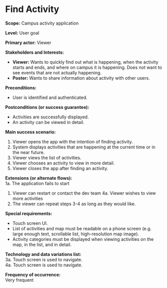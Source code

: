 # Find Activity
**Scope:** Campus activity application  

**Level:** User goal  

**Primary actor:** Viewer  

**Stakeholders and Interests:**  
- **Viewer:** Wants to quickly find out what is happening, when the activity starts and ends, and where on campus it is happening. Does not want to see events that are not actually happening.  
- **Poster:** Wants to share information about activity with other users.  

**Preconditions:**  
- User is identified and authenticated.  

**Postconditions (or success guarantee):**  
- Activities are successfully displayed.  
- An activity can be viewed in detail.
 
**Main success scenario:**  
1. Viewer opens the app with the intention of finding activity.  
2. System displays activities that are happening at the current time or in the near future.  
3. Viewer views the list of activities.  
4. Viewer chooses an activity to view in more detail.  
5. Viewer closes the app after finding an activity.  

**Extensions (or alternate flows):**  
1a. The application fails to start
1. Viewer can restart or contact the dev team
4a. Viewer wishes to view more activities  
1. The viewer can repeat steps 3-4 as long as they would like.  

**Special requirements:**  
- Touch screen UI.
- List of activities and map must be readable on a phone screen (e.g. large enough text, scrollable list, high-resolution map image).  
- Activity categories must be displayed when viewing activities on the map, in the list, and in detail.  

**Technology and data variations list:**  
3a. Touch screen is used to navigate.  
4a. Touch screen is used to navigate.  

**Frequency of occurrence:**  
Very frequent